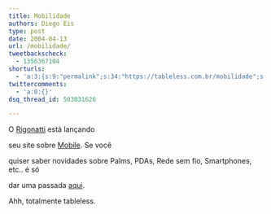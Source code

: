 ```yaml
---
title: Mobilidade
authors: Diego Eis
type: post
date: 2004-04-13
url: /mobilidade/
tweetbackscheck:
  - 1356367104
shorturls:
  - 'a:3:{s:9:"permalink";s:34:"https://tableless.com.br/mobilidade";s:7:"tinyurl";s:26:"https://tinyurl.com/3ugooa2";s:4:"isgd";s:19:"https://is.gd/uh54Gq";}'
twittercomments:
  - 'a:0:{}'
dsq_thread_id: 503031626

---
```

O [Rigonatti][1] está lançando
  
seu site sobre [Mobile][2]. Se você
  
quiser saber novidades sobre Palms, PDAs, Rede sem fio, Smartphones, etc.. é só
  
dar uma passada [aqui][2].
  
Ahh, totalmente tableless.

 [1]: https://www.rigonatti.com.br
 [2]: https://www.rigonatti.com.br/mobile/